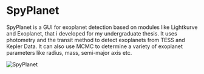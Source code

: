 # SpyPlanet
SpyPlanet is a GUI for exoplanet detection based on modules like Lightkurve and Exoplanet, that i developed for my undergraduate thesis.
It uses photometry and the transit method to detect exoplanets from TESS and Kepler Data.
It can also use MCMC to determine a variety of exoplanet parameters like radius, mass, semi-major axis etc.

![SpyPlanet](https://user-images.githubusercontent.com/75536756/184894134-dc907d22-e67d-4d4a-9a30-b395be671c6e.png)

